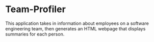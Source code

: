 # Team-Profiler
This application takes in information about employees on a software engineering team, then generates an HTML webpage that displays summaries for each person. 

